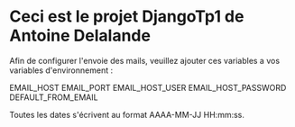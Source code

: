 # Ceci est le projet DjangoTp1 de Antoine Delalande

Afin de configurer l'envoie des mails, veuillez ajouter ces variables a vos variables d'environnement :

EMAIL_HOST
EMAIL_PORT
EMAIL_HOST_USER
EMAIL_HOST_PASSWORD
DEFAULT_FROM_EMAIL

Toutes les dates s'écrivent au format AAAA-MM-JJ HH:mm:ss.